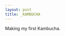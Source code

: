 ```yaml
---
layout: post
title: _KAMBUCHA
---
```


Making my first Kambucha.

<img src="http://tamarahoogeweegen.com/ingredients.jpg" alt="" /> 
<img src="http://tamarahoogeweegen.com/kombucha3.jpg" alt="" />
<img src="http://tamarahoogeweegen.com/kombucha2.jpg" alt="" />
<img src="http://tamarahoogeweegen.com/kombucha.jpg" alt="" />
<br>
